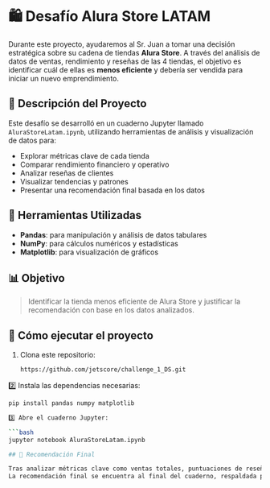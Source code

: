 # 🛍️ Desafío Alura Store LATAM

Durante este proyecto, ayudaremos al Sr. Juan a tomar una decisión estratégica sobre su cadena de tiendas **Alura Store**. A través del análisis de datos de ventas, rendimiento y reseñas de las 4 tiendas, el objetivo es identificar cuál de ellas es **menos eficiente** y debería ser vendida para iniciar un nuevo emprendimiento.

## 📘 Descripción del Proyecto

Este desafío se desarrolló en un cuaderno Jupyter llamado `AluraStoreLatam.ipynb`, utilizando herramientas de análisis y visualización de datos para:

- Explorar métricas clave de cada tienda
- Comparar rendimiento financiero y operativo
- Analizar reseñas de clientes
- Visualizar tendencias y patrones
- Presentar una recomendación final basada en los datos

## 🧰 Herramientas Utilizadas

- **Pandas**: para manipulación y análisis de datos tabulares  
- **NumPy**: para cálculos numéricos y estadísticas  
- **Matplotlib**: para visualización de gráficos

## 📊 Objetivo

> Identificar la tienda menos eficiente de Alura Store y justificar la recomendación con base en los datos analizados.

## 🚀 Cómo ejecutar el proyecto

1. Clona este repositorio:
   ```bash
   https://github.com/jetscore/challenge_1_DS.git


2️⃣ Instala las dependencias necesarias:

```bash
pip install pandas numpy matplotlib

3️⃣ Abre el cuaderno Jupyter:

```bash
jupyter notebook AluraStoreLatam.ipynb

## 📎 Recomendación Final

Tras analizar métricas clave como ventas totales, puntuaciones de reseñas y desempeño operativo, se identificó la tienda menos eficiente dentro de la cadena **Alura Store**.  
La recomendación final se encuentra al final del cuaderno, respaldada por visualizaciones claras y argumentos basados en los datos.
